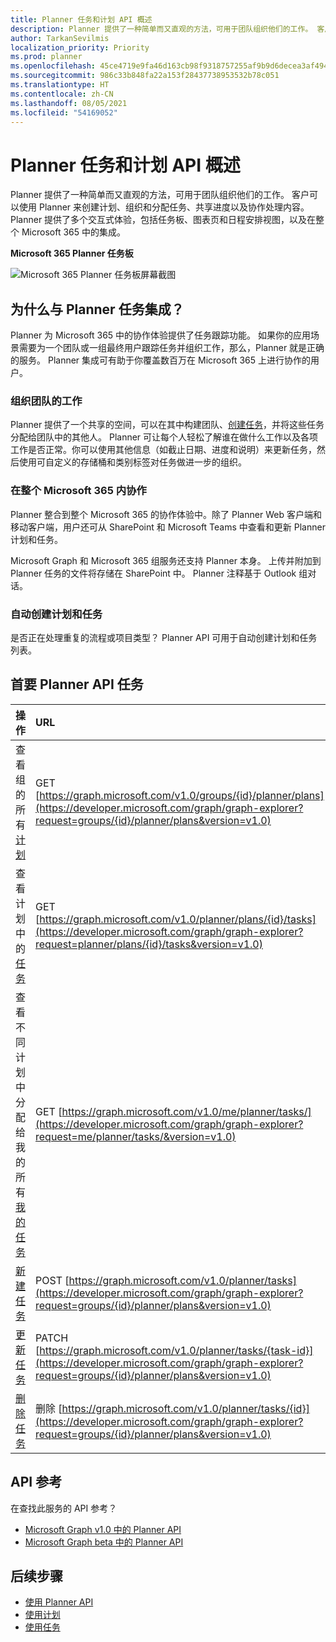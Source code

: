 ```yaml
---
title: Planner 任务和计划 API 概述
description: Planner 提供了一种简单而又直观的方法，可用于团队组织他们的工作。 客户可以使用 Planner 来创建计划、组织和分配任务、共享进度以及协作处理内容。  Planner 提供了多个交互式体验，包括任务板、图表页和日程安排视图，以及在整个 Microsoft 365 中的集成。
author: TarkanSevilmis
localization_priority: Priority
ms.prod: planner
ms.openlocfilehash: 45ce4719e9fa46d163cb98f9318757255af9b9d6decea3af4947285f3419f243
ms.sourcegitcommit: 986c33b848fa22a153f28437738953532b78c051
ms.translationtype: HT
ms.contentlocale: zh-CN
ms.lasthandoff: 08/05/2021
ms.locfileid: "54169052"
---
```

# <a name="planner-tasks-and-plans-api-overview"></a>Planner 任务和计划 API 概述
Planner 提供了一种简单而又直观的方法，可用于团队组织他们的工作。 客户可以使用 Planner 来创建计划、组织和分配任务、共享进度以及协作处理内容。  Planner 提供了多个交互式体验，包括任务板、图表页和日程安排视图，以及在整个 Microsoft 365 中的集成。

**Microsoft 365 Planner 任务板**

![Microsoft 365 Planner 任务板屏幕截图](images/plannerboard.png "Planner 版块图像")


## <a name="why-integrate-with-planner-tasks"></a>为什么与 Planner 任务集成？
Planner 为 Microsoft 365 中的协作体验提供了任务跟踪功能。 如果你的应用场景需要为一个团队或一组最终用户跟踪任务并组织工作，那么，Planner 就是正确的服务。 Planner 集成可有助于你覆盖数百万在 Microsoft 365 上进行协作的用户。 

### <a name="organize-your-teams-work"></a>组织团队的工作
Planner 提供了一个共享的空间，可以在其中构建团队、[创建任务](/graph/api/planner-post-tasks?view=graph-rest-1.0)，并将这些任务分配给团队中的其他人。 Planner 可让每个人轻松了解谁在做什么工作以及各项工作是否正常。你可以使用其他信息（如截止日期、进度和说明）来更新任务，然后使用可自定义的存储桶和类别标签对任务做进一步的组织。   

### <a name="collaborate-across-microsoft-365"></a>在整个 Microsoft 365 内协作
Planner 整合到整个 Microsoft 365 的协作体验中。除了 Planner Web 客户端和移动客户端，用户还可从 SharePoint 和 Microsoft Teams 中查看和更新 Planner 计划和任务。  

Microsoft Graph 和 Microsoft 365 组服务还支持 Planner 本身。 上传并附加到 Planner 任务的文件将存储在 SharePoint 中。 Planner 注释基于 Outlook 组对话。

<!-- Add image
Note: Put an image here showing the relationship between Planner and other things
-->

### <a name="automate-the-creation-of-plans-and-tasks"></a>自动创建计划和任务
是否正在处理重复的流程或项目类型？ Planner API 可用于自动创建计划和任务列表。  
 
## <a name="top-planner-api-tasks"></a>首要 Planner API 任务

|操作|URL|
|:--------|:--|
|查看组的所有[计划](/graph/api/resources/plannerplan?view=graph-rest-beta)|GET [https://graph.microsoft.com/v1.0/groups/{id}/planner/plans](https://developer.microsoft.com/graph/graph-explorer?request=groups/{id}/planner/plans&version=v1.0)|
|查看计划中的[任务](/graph/api/resources/plannertask?view=graph-rest-beta)|GET [https://graph.microsoft.com/v1.0/planner/plans/{id}/tasks](https://developer.microsoft.com/graph/graph-explorer?request=planner/plans/{id}/tasks&version=v1.0)|
|查看不同计划中分配给我的所有[我的任务](/graph/api/planneruser-list-tasks?view=graph-rest-beta)|GET [https://graph.microsoft.com/v1.0/me/planner/tasks/](https://developer.microsoft.com/graph/graph-explorer?request=me/planner/tasks/&version=v1.0)|
|[新建任务](/graph/api/planner-post-tasks?view=graph-rest-1.0)|POST [https://graph.microsoft.com/v1.0/planner/tasks](https://developer.microsoft.com/graph/graph-explorer?request=groups/{id}/planner/plans&version=v1.0)|
|[更新任务](/graph/api/plannertask-update?view=graph-rest-1.0)|PATCH [https://graph.microsoft.com/v1.0/planner/tasks/{task-id}](https://developer.microsoft.com/graph/graph-explorer?request=groups/{id}/planner/plans&version=v1.0)|
|[删除任务](/graph/api/plannertask-delete?view=graph-rest-1.0)|删除 [https://graph.microsoft.com/v1.0/planner/tasks/{id}](https://developer.microsoft.com/graph/graph-explorer?request=groups/{id}/planner/plans&version=v1.0)|

## <a name="api-reference"></a>API 参考
在查找此服务的 API 参考？

- [Microsoft Graph v1.0 中的 Planner API](/graph/api/resources/planner-overview?view=graph-rest-1.0)
- [Microsoft Graph beta 中的 Planner API](/graph/api/resources/planner-overview?view=graph-rest-beta)


## <a name="next-steps"></a>后续步骤

- [使用 Planner API](/graph/api/resources/planner-overview?view=graph-rest-1.0)
- [使用计划](/graph/api/resources/planner-overview?view=graph-rest-1.0#plans)
- [使用任务](/graph/api/resources/planner-overview?view=graph-rest-1.0#tasks)

